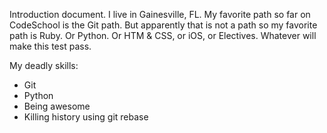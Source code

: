 Introduction document.  I live in Gainesville, FL. My favorite path so far on CodeSchool is the Git path.  But apparently that is not a path so my favorite path is Ruby.  Or Python.  Or HTM & CSS, or iOS, or Electives.  Whatever will make this test pass.

My deadly skills:
* Git
* Python
* Being awesome
* Killing history using git rebase
